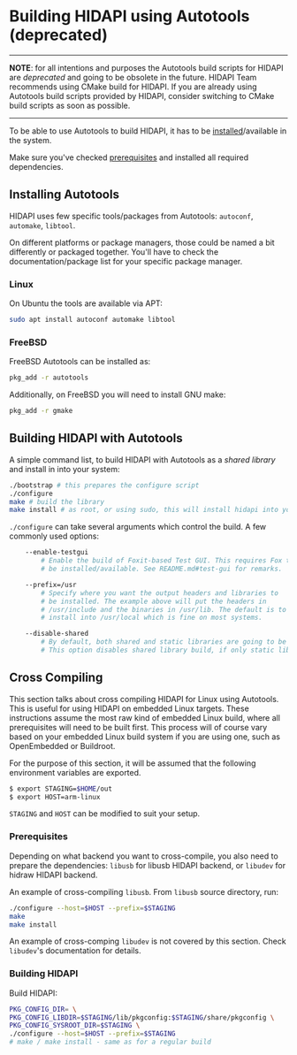 # Building HIDAPI using Autotools (deprecated)

---
**NOTE**: for all intentions and purposes the Autotools build scripts for HIDAPI are _deprecated_ and going to be obsolete in the future.
HIDAPI Team recommends using CMake build for HIDAPI.
If you are already using Autotools build scripts provided by HIDAPI,
consider switching to CMake build scripts as soon as possible.

---

To be able to use Autotools to build HIDAPI, it has to be [installed](#installing-autotools)/available in the system.

Make sure you've checked [prerequisites](BUILD.md#prerequisites) and installed all required dependencies.

## Installing Autotools

HIDAPI uses few specific tools/packages from Autotools: `autoconf`, `automake`, `libtool`.

On different platforms or package managers, those could be named a bit differently or packaged together.
You'll have to check the documentation/package list for your specific package manager.

### Linux

On Ubuntu the tools are available via APT:

```sh
sudo apt install autoconf automake libtool
```

### FreeBSD

FreeBSD Autotools can be installed as:

```sh
pkg_add -r autotools
```

Additionally, on FreeBSD you will need to install GNU make:
```sh
pkg_add -r gmake
```

## Building HIDAPI with Autotools

A simple command list, to build HIDAPI with Autotools as a _shared library_ and install in into your system:

```sh
./bootstrap # this prepares the configure script
./configure
make # build the library
make install # as root, or using sudo, this will install hidapi into your system
```

`./configure` can take several arguments which control the build. A few commonly used options:
```sh
	--enable-testgui
		# Enable the build of Foxit-based Test GUI. This requires Fox toolkit to
		# be installed/available. See README.md#test-gui for remarks.

	--prefix=/usr
		# Specify where you want the output headers and libraries to
		# be installed. The example above will put the headers in
		# /usr/include and the binaries in /usr/lib. The default is to
		# install into /usr/local which is fine on most systems.

	--disable-shared
		# By default, both shared and static libraries are going to be built/installed.
		# This option disables shared library build, if only static library is required.
```


## Cross Compiling

This section talks about cross compiling HIDAPI for Linux using Autotools.
This is useful for using HIDAPI on embedded Linux targets. These
instructions assume the most raw kind of embedded Linux build, where all
prerequisites will need to be built first. This process will of course vary
based on your embedded Linux build system if you are using one, such as
OpenEmbedded or Buildroot.

For the purpose of this section, it will be assumed that the following
environment variables are exported.
```sh
$ export STAGING=$HOME/out
$ export HOST=arm-linux
```

`STAGING` and `HOST` can be modified to suit your setup.

### Prerequisites

Depending on what backend you want to cross-compile, you also need to prepare the dependencies:
`libusb` for libusb HIDAPI backend, or `libudev` for hidraw HIDAPI backend.

An example of cross-compiling `libusb`. From `libusb` source directory, run:
```sh
./configure --host=$HOST --prefix=$STAGING
make
make install
```

An example of cross-comping `libudev` is not covered by this section.
Check `libudev`'s documentation for details.

### Building HIDAPI

Build HIDAPI:
```sh
PKG_CONFIG_DIR= \
PKG_CONFIG_LIBDIR=$STAGING/lib/pkgconfig:$STAGING/share/pkgconfig \
PKG_CONFIG_SYSROOT_DIR=$STAGING \
./configure --host=$HOST --prefix=$STAGING
# make / make install - same as for a regular build
```
